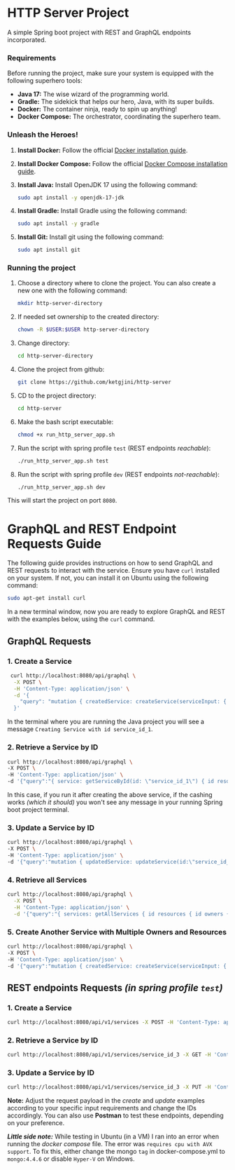 # HTTP Server Project

A simple Spring boot project with REST and GraphQL endpoints incorporated.

### Requirements

Before running the project, make sure your system is equipped with the following superhero tools:

- **Java 17:** The wise wizard of the programming world.
- **Gradle:** The sidekick that helps our hero, Java, with its super builds.
- **Docker:** The container ninja, ready to spin up anything!
- **Docker Compose:** The orchestrator, coordinating the superhero team.

### Unleash the Heroes!

1. **Install Docker:**
   Follow the official [Docker installation guide](https://docs.docker.com/engine/install/).

2. **Install Docker Compose:**
   Follow the official [Docker Compose installation guide](https://docs.docker.com/compose/install/linux/).

3. **Install Java:**
   Install OpenJDK 17 using the following command:
   ```bash
   sudo apt install -y openjdk-17-jdk
   ```

4. **Install Gradle:**
   Install Gradle using the following command:
   ```bash
   sudo apt install -y gradle
   ```

5. **Install Git:**
   Install git using the following command:
   ```bash
   sudo apt install git
   ```

### Running the project
1. Choose a directory where to clone the project. You can also create a new one with the following command:
    ```bash
    mkdir http-server-directory
    ```
2. If needed set ownership to the created directory:
    ```bash
    chown -R $USER:$USER http-server-directory
    ```
3. Change directory:
     ```bash
    cd http-server-directory
    ```
4. Clone the project from github:
     ```bash
    git clone https://github.com/ketgjini/http-server
    ```
5. CD to the project directory:
    ```bash
    cd http-server
    ```
6. Make the bash script executable:
    ```bash
    chmod +x run_http_server_app.sh
    ```
7. Run the script with spring profile `test` (REST endpoints *reachable*):
    ```bash
    ./run_http_server_app.sh test
    ```
8. Run the script with spring profile `dev` (REST endpoints *not-reachable*):
    ```bash
    ./run_http_server_app.sh dev
    ```
This will start the project on port `8080`. 

# GraphQL and REST Endpoint Requests Guide

The following guide provides instructions on how to send GraphQL and REST requests to interact with the service. Ensure you have `curl` installed on your system. If not, you can install it on Ubuntu using the following command:

```bash
sudo apt-get install curl
```
In a new terminal window, now you are ready to explore GraphQL and REST with the examples below, using the `curl` command.

## GraphQL Requests

### 1. Create a Service
```bash
 curl http://localhost:8080/api/graphql \
  -X POST \
  -H 'Content-Type: application/json' \
  -d '{
    "query": "mutation { createdService: createService(serviceInput: { id: \"service_id_1\", resources: [ { id: \"resource_id_1\", owners: [ { id: \"owner_id_1_1\", name: \"Owner 1\", accountNumber: \"AC001\", level: 1 } ] } ] }) { id resources { id owners { id name accountNumber level } } } }"
  }'
```
In the terminal where you are running the Java project you will see a message `Creating Service with id service_id_1`.

### 2. Retrieve a Service by ID
```bash
curl http://localhost:8080/api/graphql \
-X POST \
-H 'Content-Type: application/json' \
-d '{"query":"{ service: getServiceById(id: \"service_id_1\") { id resources { id owners { id name accountNumber level } } } }"}'
```
In this case, if you run it after creating the above service, if the cashing works *(which it should)* you won't see any message in your running Spring boot project terminal.

### 3. Update a Service by ID
```bash
curl http://localhost:8080/api/graphql \
-X POST \
-H 'Content-Type: application/json' \
-d '{"query":"mutation { updatedService: updateService(id:\"service_id_1\", serviceInput: { id: \"service_id_1\", resources: [ { id: \"resource_id_1\", owners: [ { id: \"owner_id_1_2\", name: \"Owner 2\", accountNumber: \"AC002\", level: 1 } ] } ] }) { id resources { id owners { id name accountNumber level } } }}"}'
```
### 4. Retrieve all Services
```bash
curl http://localhost:8080/api/graphql \
  -X POST \
  -H 'Content-Type: application/json' \
  -d '{"query":"{ services: getAllServices { id resources { id owners { id name accountNumber level } } }}"}'
```
### 5. Create Another Service with Multiple Owners and Resources
```bash
curl http://localhost:8080/api/graphql \
-X POST \
-H 'Content-Type: application/json' \
-d '{"query":"mutation { createdService: createService(serviceInput: { id: \"service_id_2\", resources: [ { id: \"resource_id_2\", owners: [ { id: \"owner_id_1_2\", name: \"Owner 2\", accountNumber: \"AC002\", level: 2 }, { id: \"owner_id_1_3\", name: \"Owner 3\", accountNumber: \"AC003\", level: 3 } ] }, { id: \"resource_id_3\", owners: [ { id: \"owner_id_2_1\", name: \"Owner 4\", accountNumber: \"AC004\", level: 1 }, { id: \"owner_id_2_2\", name: \"Owner 5\", accountNumber: \"AC005\", level: 2 } ] } ] }) { id resources { id owners { id name accountNumber level } } }}"}'
```

## REST endpoints Requests *(in spring profile `test`)*

### 1. Create a Service
```bash
curl http://localhost:8080/api/v1/services -X POST -H 'Content-Type: application/json' -d '{"id": "service_id_3","resources": [{"id": "resource_id_4","owners": [{"id": "owner_id_33","name": "Owner 33","accountNumber": "AC033","level": 3}]}]}'
```
### 2. Retrieve a Service by ID
```bash
curl http://localhost:8080/api/v1/services/service_id_3 -X GET -H 'Content-Type: application/json'
```
### 3. Update a Service by ID
```bash
curl http://localhost:8080/api/v1/services/service_id_3 -X PUT -H 'Content-Type: application/json' -d '{"id": "service_id_3","resources": [{"id": "resource_id_789","owners": [{"id": "owner_id_012","name": "Updated Owner","accountNumber": "AC123","level": 2}]}]}'
```

**Note:** Adjust the request payload in the *create* and *update* examples according to your specific input requirements and change the IDs accordingly.
You can also use **Postman** to test these endpoints, depending on your preference.

***Little side note:*** While testing in Ubuntu (in a VM) I ran into an error when running the *docker compose* file. The error was `requires cpu with AVX support`.
To fix this, either change the mongo `tag` in docker-compose.yml to `mongo:4.4.6` or disable `Hyper-V` on Windows.


